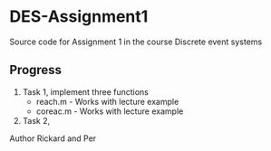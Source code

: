 # DES-Assignment1
Source code for Assignment 1 in the course Discrete event systems

## Progress

1. Task 1, implement three functions
	- reach.m  - Works with lecture example
	- coreac.m - Works with lecture example
2. Task 2, 


Author
Rickard and Per

